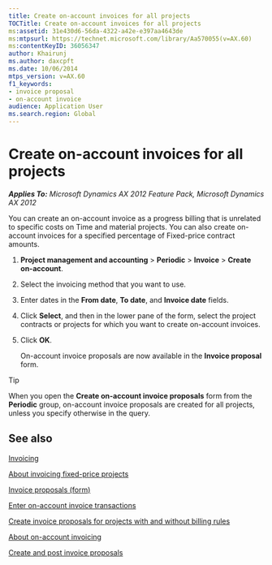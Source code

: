 ```yaml
---
title: Create on-account invoices for all projects
TOCTitle: Create on-account invoices for all projects
ms:assetid: 31e430d6-56da-4322-a42e-e397aa4643de
ms:mtpsurl: https://technet.microsoft.com/library/Aa570055(v=AX.60)
ms:contentKeyID: 36056347
author: Khairunj
ms.author: daxcpft
ms.date: 10/06/2014
mtps_version: v=AX.60
f1_keywords:
- invoice proposal
- on-account invoice
audience: Application User
ms.search.region: Global
---
```


# Create on-account invoices for all projects 


_**Applies To:** Microsoft Dynamics AX 2012 Feature Pack, Microsoft Dynamics AX 2012_

You can create an on-account invoice as a progress billing that is unrelated to specific costs on Time and material projects. You can also create on-account invoices for a specified percentage of Fixed-price contract amounts.

1.  **Project management and accounting** \> **Periodic** \> **Invoice** \> **Create on-account**.

2.  Select the invoicing method that you want to use.

3.  Enter dates in the **From date**, **To date**, and **Invoice date** fields.

4.  Click **Select**, and then in the lower pane of the form, select the project contracts or projects for which you want to create on-account invoices.

5.  Click **OK**.
    
    On-account invoice proposals are now available in the **Invoice proposal** form.


> [!TIP]
> <P>When you open the <STRONG>Create on-account invoice proposals</STRONG> form from the <STRONG>Periodic</STRONG> group, on-account invoice proposals are created for all projects, unless you specify otherwise in the query.</P>



## See also

[Invoicing](invoicing.md)

[About invoicing fixed-price projects](about-invoicing-fixed-price-projects.md)

[Invoice proposals (form)](https://technet.microsoft.com/library/aa615408\(v=ax.60\))

[Enter on-account invoice transactions](enter-on-account-invoice-transactions.md)

[Create invoice proposals for projects with and without billing rules](create-invoice-proposals-for-projects-with-and-without-billing-rules.md)

[About on-account invoicing](about-on-account-invoicing.md)

[Create and post invoice proposals](create-and-post-invoice-proposals.md)

  


